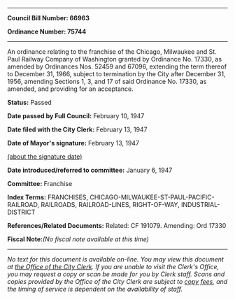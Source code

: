 

********

**Council Bill Number: 66963**
   
**Ordinance Number: 75744**
********

 An ordinance relating to the franchise of the Chicago, Milwaukee and St. Paul Railway Company of Washington granted by Ordinance No. 17330, as amended by Ordinances Nos. 52459 and 67096, extending the term thereof to December 31, 1966, subject to termination by the City after December 31, 1956, amending Sections 1, 3, and 17 of said Ordinance No. 17330, as amended, and providing for an acceptance.

**Status:** Passed
   
**Date passed by Full Council:** February 10, 1947
   
**Date filed with the City Clerk:** February 13, 1947
   
**Date of Mayor's signature:** February 13, 1947
   
[(about the signature date)](/~public/approvaldate.htm)
   
   
   
**Date introduced/referred to committee:** January 6, 1947
   
**Committee:** Franchise
   
   
**Index Terms:** FRANCHISES, CHICAGO-MILWAUKEE-ST-PAUL-PACIFIC-RAILROAD, RAILROADS, RAILROAD-LINES, RIGHT-OF-WAY, INDUSTRIAL-DISTRICT

**References/Related Documents:** Related: CF 191079. Amending: Ord 17330

**Fiscal Note:**_(No fiscal note available at this time)_
********

_No text for this document is available on-line. You may view this document at [the Office of the City Clerk](http://www.seattle.gov/leg/clerk/contactUs.htm). If you are unable to visit the Clerk's Office, you may request a copy or scan be made for you by Clerk staff. Scans and copies provided by the Office of the City Clerk are subject to [copy fees](http://clerk.seattle.gov/~public/clerkfees.htm), and the timing of service is dependent on the availability of staff._

